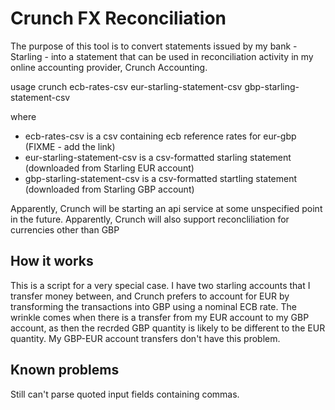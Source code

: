 # Crunch FX Reconciliation

The purpose of this tool is to convert statements issued by my bank - Starling - into a statement that can be used in 
reconciliation activity in my online accounting provider, Crunch Accounting.

usage crunch ecb-rates-csv eur-starling-statement-csv gbp-starling-statement-csv

where
 - ecb-rates-csv is a csv containing ecb reference rates for eur-gbp (FIXME - add the link)
 - eur-starling-statement-csv is a csv-formatted starling statement (downloaded from Starling EUR account)
 - gbp-starling-statement-csv is a csv-formatted startling statement (downloaded from Starling GBP account)

Apparently, Crunch will be starting an api service at some unspecified point in the future.
Apparently, Crunch will also support reconcliliation for currencies other than GBP

## How it works

This is a script for a very special case.  I have two starling accounts that I transfer money between,
and Crunch prefers to account for EUR  by transforming the transactions into GBP using a nominal 
ECB rate.  The wrinkle comes when there is a transfer from my EUR account to my GBP account, as then the recrded
GBP quantity is likely to be different to the EUR quantity.  My GBP-EUR account transfers don't have this problem.

## Known problems

Still can't parse quoted input fields containing commas.  